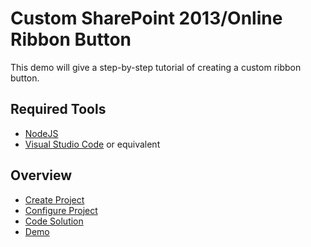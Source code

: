 # Custom SharePoint 2013/Online Ribbon Button

This demo will give a step-by-step tutorial of creating a custom ribbon button.

## Required Tools

- [NodeJS](https://nodejs.org/en/)
- [Visual Studio Code](https://code.visualstudio.com/) or equivalent

## Overview

- [Create Project](wiki/Step-1)
- [Configure Project](wiki/Step-2)
- [Code Solution](wiki/Step-3)
- [Demo](wiki/Step-4)